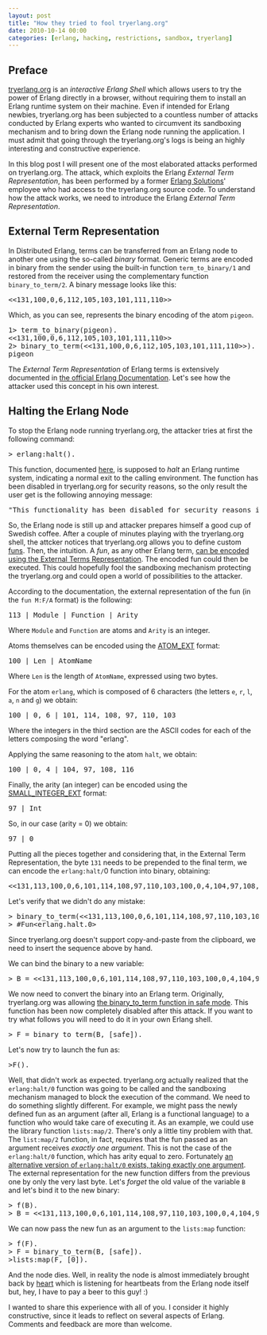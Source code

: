 ```yaml
--- 
layout: post
title: "How they tried to fool tryerlang.org"
date: 2010-10-14 00:00
categories: [erlang, hacking, restrictions, sandbox, tryerlang] 
---
```


<h2>Preface</h2>

<a title="tryerlang.org" href="http://tryerlang.org" target="_blank">tryerlang.org</a> is an _interactive Erlang Shell_ which allows users to try the power of Erlang directly in a browser, without requiring them to install an Erlang runtime system on their machine. Even if intended for Erlang newbies, tryerlang.org has been subjected to a countless number of attacks conducted by Erlang experts who wanted to circumvent its sandboxing mechanism and to bring down the Erlang node running the application. I must admit that going through the tryerlang.org's logs is being an highly interesting and constructive experience.

In this blog post I will present one of the most elaborated attacks performed on tryerlang.org. The attack, which exploits the Erlang _External Term Representation_, has been performed by a former <a href="http://www.erlang-solutions.com" target="_blank">Erlang Solutions</a>' employee who had access to the tryerlang.org source code. To understand how the attack works, we need to introduce the Erlang _External Term Representation_.

<h2>External Term Representation</h2>

In Distributed Erlang, terms can be transferred from an Erlang node to another one using the so-called _binary_ format. Generic terms are encoded in binary from the sender using the built-in function <code>term_to_binary/1</code> and restored from the receiver using the complementary function <code>binary_to_term/2</code>. A binary message looks like this:

<pre>
<<131,100,0,6,112,105,103,101,111,110>>
</pre>

Which, as you can see, represents the binary encoding of the atom <code>pigeon</code>.

<pre>
1&gt; term_to_binary(pigeon).
&lt;&lt;131,100,0,6,112,105,103,101,111,110&gt;&gt;
2&gt; binary_to_term(&lt;&lt;131,100,0,6,112,105,103,101,111,110&gt;&gt;).
pigeon
</pre>

The _External Term Representation_ of Erlang terms is extensively documented in <a title="Erlang External Term Representation" href="http://www.erlang.org/doc/apps/erts/erl_ext_dist.html" target="_blank">the official Erlang Documentation</a>. Let's see how the attacker used this concept in his own interest.

<h2>Halting the Erlang Node</h2>

To stop the Erlang node running tryerlang.org, the attacker tries at first the following command:

<pre>
&gt; erlang:halt().
</pre>

This function, documented <a title="Erlang Halt" href="http://www.erlang.org/doc/man/erlang.html#halt-0" target="_blank">here</a>, is supposed to _halt_ an Erlang runtime system, indicating a normal exit to the calling environment. The function has been disabled in tryerlang.org for security reasons, so the only result the user get is the following annoying message:

<pre>
"This functionality has been disabled for security reasons in tryerlang.org.".
</pre>

So, the Erlang node is still up and attacker prepares himself a good cup of Swedish coffee. After a couple of minutes playing with the tryerlang.org shell, the attcker notices that tryerlang.org allows you to define custom <a title="Erlang Funs" href="http://www.erlang.org/doc/programming_examples/funs.html" target="_blank">funs</a>. Then, the intuition. A _fun_, as any other Erlang term, <a title="export_ext" href="http://www.erlang.org/doc/apps/erts/erl_ext_dist.html#id83276" target="_blank">can be encoded using the External Terms Representation</a>. The encoded fun could then be executed. This could hopefully fool the sandboxing mechanism protecting the tryerlang.org and could open a world of possibilities to the attacker.

According to the documentation, the external representation of the fun (in the <code>fun M:F/A</code> format) is the following:

<pre>
113 | Module | Function | Arity
</pre>

Where <code>Module</code> and <code>Function</code> are atoms and <code>Arity</code> is an integer.

Atoms themselves can be encoded using the <a title="atom ext" href="http://www.erlang.org/doc/apps/erts/erl_ext_dist.html#ATOM_EXT" target="_blank">ATOM_EXT</a> format:

<pre>
100 | Len | AtomName
</pre>

Where <code>Len</code> is the length of <code>AtomName</code>, expressed using two bytes.

For the atom <code>erlang</code>, which is composed of 6 characters (the letters <code>e</code>, <code>r</code>, <code>l</code>, <code>a</code>, <code>n</code> and <code>g</code>) we obtain:

<pre>
100 | 0, 6 | 101, 114, 108, 97, 110, 103
</pre>

Where the integers in the third section are the ASCII codes for each of the letters composing the word "erlang".

Applying the same reasoning to the atom <code>halt</code>, we obtain:

<pre>
100 | 0, 4 | 104, 97, 108, 116
</pre>

Finally, the arity (an integer) can be encoded using the <a title="small integer ext" href="http://www.erlang.org/doc/apps/erts/erl_ext_dist.html#id80902" target="_blank">SMALL_INTEGER_EXT</a> format:

<pre>
97 | Int
</pre>

So, in our case (arity = 0) we obtain:

<pre>
97 | 0
</pre>

Putting all the pieces together and considering that, in the External Term Representation, the byte <code>131</code> needs to be prepended to the final term, we can encode the <code>erlang:halt/</code>0 function into binary, obtaining:

<pre>
&lt;&lt;131,113,100,0,6,101,114,108,97,110,103,100,0,4,104,97,108,116,97,0&gt;&gt;
</pre>

Let's verify that we didn't do any mistake:

<pre>
&gt; binary_to_term(&lt;&lt;131,113,100,0,6,101,114,108,97,110,103,100,0,4,104,97,108,116,97,0&gt;&gt;).
&gt; #Fun&lt;erlang.halt.0&gt;
</pre>

Since tryerlang.org doesn't support copy-and-paste from the clipboard, we need to insert the sequence above by hand.

We can bind the binary to a new variable:
<pre>
&gt; B = &lt;&lt;131,113,100,0,6,101,114,108,97,110,103,100,0,4,104,97,108,116,97,0&gt;&gt;.
</pre>

We now need to convert the binary into an Erlang term. Originally, tryerlang.org was allowing <a title="Erlang Safe Binary To Term" href="http://www.erlang.org/doc/man/erlang.html#binary_to_term-2" target="_blank">the binary_to_term function in safe mode</a>. This function has been now completely disabled after this attack. If you want to try what follows you will need to do it in your own Erlang shell.

<pre>
&gt; F = binary_to_term(B, [safe]).
</pre>

Let's now try to launch the fun as:

<pre>
&gt;F().
</pre>

Well, that didn't work as expected. tryerlang.org actually realized that the <code>erlang:halt/0</code> function was going to be called and the sandboxing mechanism managed to block the execution of the command. We need to do something slightly different. For example, we might pass the newly defined fun as an argument (after all, Erlang is a functional language) to a function who would take care of executing it. As an example, we could use the library function <code>lists:map/2</code>. There's only a little tiny problem with that. The <code>list:map/2</code> function, in fact, requires that the fun passed as an argument receives _exactly one argument_. This is not the case of the <code>erlang:halt/0</code> function, which has arity equal to zero. Fortunately <a href="http://www.erlang.org/doc/man/erlang.html#halt-1" target="_blank">an alternative version of <code>erlang:halt/0</code> exists, taking exactly one argument</a>. The external representation for the new function differs from the previous one by only the very last byte. Let's _forget_ the old value of the variable <code>B</code> and let's bind it to the new binary:

<pre>
&gt; f(B).
&gt; B = &lt;&lt;131,113,100,0,6,101,114,108,97,110,103,100,0,4,104,97,108,116,97,1&gt;&gt;.
</pre>

We can now pass the new fun as an argument to the <code>lists:map</code> function:

<pre>
&gt; f(F).
&gt; F = binary_to_term(B, [safe]).
&gt;lists:map(F, [0]).
</pre>

And the node dies. Well, in reality the node is almost immediately brought back by <a title="Erlang Heart" href="http://www.erlang.org/doc/man/heart.html" target="_blank">heart</a> which is listening for heartbeats from the Erlang node itself but, hey, I have to pay a beer to this guy! :)

I wanted to share this experience with all of you. I consider it highly constructive, since it leads to reflect on several aspects of Erlang. Comments and feedback are more than welcome.
